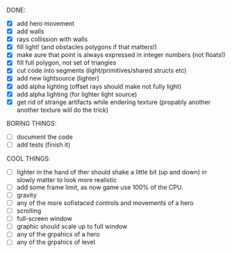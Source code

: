 DONE:
 - [x] add hero movement
 - [x] add walls
 - [x] rays collission with walls
 - [x] fill light! (and obstacles polygons if that matters!)
 - [x] make sure that point is always expressed in integer numbers (not floats!)
 - [x] fill full polygon, not set of triangles
 - [x] cut code into segments (light/primitives/shared structs etc)
 - [x] add new lightsource (lighter)
 - [x] add alpha lighting (offset rays should make not fully light)
 - [x] add alpha lighting (for lighter light source)
 - [x] get rid of strange artifacts while endering texture (propably another another texture will do
   the trick)
 
 BORING THINGS:
 - [ ] document the code
 - [ ] add tests (finish it)

 COOL THINGS:
 - [ ] lighter in the hand of ther should shake a little bit (up and down) in slowly matter to look more
   realistic
 - [ ] add some frame limit, as now game use 100% of the CPU.
 - [ ] gravity
 - [ ] any of the more sofistaced controls and movements of a hero
 - [ ] scrolling
 - [ ] full-screen window
 - [ ] graphic should scale up to full window
 - [ ] any of the grpahics of a hero
 - [ ] any of the grpahics of level
